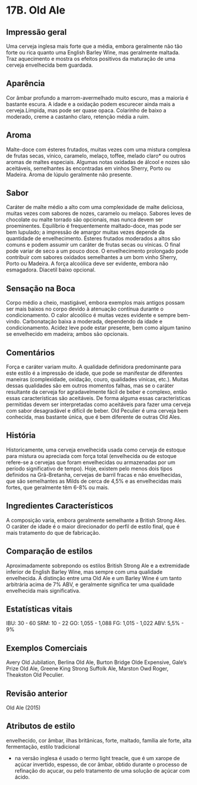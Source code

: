 # 17B. Old Ale

## Impressão geral

Uma cerveja inglesa mais forte que a média, embora geralmente não tão forte ou rica quanto uma English Barley Wine, mas geralmente maltada. Traz aquecimento e mostra os efeitos positivos da maturação de uma cerveja envelhecida bem guardada.

## Aparência

Cor âmbar profundo a marrom-avermelhado muito escuro, mas a maioria é bastante escura. A idade e a oxidação podem escurecer ainda mais a cerveja.Límpida, mas pode ser quase opaca. Colarinho de baixo a moderado, creme a castanho claro, retenção média a ruim.

## Aroma

Malte-doce com ésteres frutados, muitas vezes com uma mistura complexa de frutas secas, vínico, caramelo, melaço, toffee, melado claro* ou outros aromas de maltes especiais. Algumas notas oxidadas de álcool e nozes são aceitáveis, semelhantes às encontradas em vinhos Sherry, Porto ou Madeira. Aroma de lúpulo geralmente não presente.

## Sabor

Caráter de malte médio a alto com uma complexidade de malte deliciosa, muitas vezes com sabores de nozes, caramelo ou melaço. Sabores leves de chocolate ou malte torrado são opcionais, mas nunca devem ser proeminentes. Equilíbrio é frequentemente maltado-doce, mas pode ser bem lupulado; a impressão de amargor muitas vezes depende da quantidade de envelhecimento. Ésteres frutados moderados a altos são comuns e podem assumir um caráter de frutas secas ou vínicas. O final pode variar de seco a um pouco doce. O envelhecimento prolongado pode contribuir com sabores oxidados semelhantes a um bom vinho Sherry, Porto ou Madeira. A força alcoólica deve ser evidente, embora não esmagadora. Diacetil baixo opcional.

## Sensação na Boca

Corpo médio a cheio, mastigável, embora exemplos mais antigos possam ser mais baixos no corpo devido à atenuação contínua durante o condicionamento. O calor alcoólico é muitas vezes evidente e sempre bem-vindo. Carbonatação baixa a moderada, dependendo da idade e condicionamento. Acidez leve pode estar presente, bem como algum tanino se envelhecido em madeira; ambos são opcionais.

## Comentários

Força e caráter variam muito. A qualidade definidora predominante para este estilo é a impressão de idade, que pode se manifestar de diferentes maneiras (complexidade, oxidação, couro, qualidades vínicas, etc.). Muitas dessas qualidades são em outros momentos falhas, mas se o caráter resultante da cerveja for agradavelmente fácil de beber e complexo, então essas características são aceitáveis. De forma alguma essas características permitidas devem ser interpretadas como aceitáveis para fazer uma cerveja com sabor desagradável e difícil de beber. Old Peculier é uma cerveja bem conhecida, mas bastante única, que é bem diferente de outras Old Ales.

## História

Historicamente, uma cerveja envelhecida usada como cerveja de estoque para mistura ou apreciada com força total (envelhecida ou de estoque refere-se a cervejas que foram envelhecidas ou armazenadas por um período significativo de tempo). Hoje, existem pelo menos dois tipos definidos na Grã-Bretanha, cervejas de barril fracas e não envelhecidas, que são semelhantes as Milds de cerca de 4,5% e as envelhecidas mais fortes, que geralmente têm 6-8% ou mais.

## Ingredientes Característicos

A composição varia, embora geralmente semelhante a British Strong Ales. O caráter de idade é o maior direcionador do perfil de estilo final, que é mais tratamento do que de fabricação.

## Comparação de estilos

Aproximadamente sobrepondo os estilos British Strong Ale e a extremidade inferior de English Barley Wine, mas sempre com uma qualidade envelhecida. A distinção entre uma Old Ale e um Barley Wine é um tanto arbitrária acima de 7% ABV, e geralmente significa ter uma qualidade envelhecida mais significativa.

## Estatísticas vitais

IBU: 30 - 60
SRM: 10 - 22
GO: 1,055 - 1,088
FG: 1,015 - 1,022
ABV: 5,5% - 9%

## Exemplos Comerciais

Avery Old Jubilation, Berlina Old Ale, Burton Bridge Olde Expensive, Gale’s Prize Old Ale, Greene King Strong Suffolk Ale, Marston Owd Roger, Theakston Old Peculier.

## Revisão anterior

Old Ale (2015)

## Atributos de estilo

envelhecido, cor âmbar, ilhas britânicas, forte, maltado, família ale forte, alta fermentação, estilo tradicional

* na versão inglesa é usado o termo light treacle, que é um xarope de açúcar invertido, espesso, de cor âmbar, obtido durante o processo de refinação do açucar, ou pelo tratamento de uma solução de açúcar com ácido.